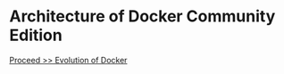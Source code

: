 # Architecture of Docker Community Edition

[Proceed >> Evolution of Docker](http://dockerlabs.nholuongut.com/beginners/evolution-of-docker-platform.html)

